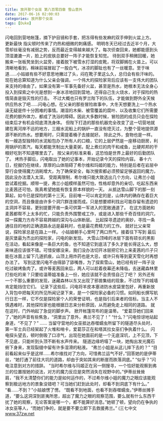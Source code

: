 ```yaml
---
title: 放开那个女巫 第八百零四章 雪山意外
date: 2017-06-16 02:00:03
categories: 放开那个女巫
tags: [Duke]
---
```


闪电回到营地帐篷，摘下护目镜和手套，把冻得有些发麻的双手伸到火盆上方。 更新最快
指尖顿时传来了灼热和细微的刺痛感。
明明冬天已经过去近半个月，大雪却丝毫没有减弱之势，反而最近变得越来越大了。每次侦查回来，她都能感到头顶湿漉漉一片，脸上的皮肤总要好一阵子才能恢复知觉。
待到双手稍微回暖，她搬来一张板凳坐到火盆旁，接着脱下被雪水打湿的皮靴，将双脚搁在火苗上。可以清晰地看到，棉袜前端冒起了一股白气，冰凉的脚趾也有了一丝暖意。至于味道……小姑娘有些不好意思地撇过了头，闷在靴子里这么久，总归会有些汗味的。
现在她总算知道为什么父亲会强调，一个伟大的探险家背后应该有一支伟大的团队来支持的缘由了。如果没有第一军事先备好火盆，甚至是热水，她根本无法全身心投入到探索之中光是想到一身冰凉地回到营地，还得自己生火烧水，对于探险的热情简直是毁灭性的打击。
不过大概也只有罗兰陛下的队伍，才能做到野外全天候供应热水了吧……闪电心想。在父亲的那些冒险故事中，大冬天想要洗上一个热水澡无疑是件十分困难的事情。潮湿的木柴、被雪覆盖的腐叶、以及收集它们所需要花费的额外体力，都成了洗浴的障碍。因此大多数时候，冒险团的成员只会在探险结束后才有机会彻底清洗身体。
但陛下打造的那些机器完全改变了这一切营地就建在离河岸不远的地方，三艘水泥船上的锅炉一直没有熄灭过，为整个营地提供源源不断的热水。想要用时，只需提着桶子去接就好。
除此之外，食物也是一样。
有一艘造型独特的水泥船包办了所有人的口粮，它的上层俨然是一座移动厨房，利用锅炉的蒸汽，每天都能烹制出大量麦粥，配上煮烂的肉干和咸鱼，比硬邦邦的干粮好吃到不知道哪里去了。
按父亲的标准来看，这恐怕是世界上最好的后勤团队了。
烤热手脚后，闪电取出了她的记事本，开始记录今天的探险内容。
春十六日，挖掘仍在继续，厚厚的山体阻碍了希尔维和玛姬的能力，特别是后者在岩层中穿行会使得魔力消耗增大，为了确保安全，每次搜索都必须预留足够返回的魔力，因此没办法潜入太深。
受距离限制，希尔维只能大致选出几个方向，让弗兰小姐尝试着挖掘。顺带一提，弗兰小姐模样虽然可怕，性格却意外的亲切，吃起东西来比麦茜还可怕，我真希望她能有恢复原本样貌的一天。
从抵达雪山脚下的那一刻算起，如今已是探险的第十三天。目前唯一可以肯定的是，山体内的确存在着巨大的空洞，而且像是由许多个洞穴群连接而成。只是想要顺利找出可能存留有遗迹的主洞并不容易，更别提要开凿一条可供第一军进入的宽敞通道了。
在这方面她和麦茜都帮不上太多的忙，只能负责外围警戒工作，或是进入那些千奇百怪的洞穴，探一探魔力方舟不容易跨越的深沟与山体断层。
比起探寻遗迹的奥妙，寻找一条通往目的地的正确道路永远是最耗时，也是最花费精力的工作。
就好比父亲常说，探险家总是在路上一样。
小姑娘朝手心里呵了两口热气，接着往下写到
最后是灰堡最为杰出的探险家，闪电的新发现。
大雪山顶峰的冰层下面有硕长的黑影在活动，看起来像是一条巨大的鱼，也不知道它到底活了多久才能长得这么大，想来味道应该很不错。可惜安娜没来，我们没办法切开冰层把它钓上来麦茜的爪子只能在冰面上留下几道抓痕，山顶上用炸药也是大忌，或许只有等到夏天雪化时再想办法了。
写到这里闪电不由得舔了舔嘴唇，为了探索雪山，她已经有好一阵子没吃过碳烤鱼肉了。或许等麦茜回来后，两人可以趁着夜幕还未降临，去迷藏森林里打些吃的来？只要给温蒂姐准备上一份，她应该就不会责怪自己了吧？
另外还有一个不那么重要的发现，迷藏森林以东又出现了邪兽集结的现象，不过陛下的城墙肯定能挡住它们。
记录下这些后，闪电将羊皮本塞进防水皮袋里包好，再重新放入背包中把每天的所见所闻记录下来，是一个探险家必备的习惯。如同船长撰写航行日志一样，它不仅是探险家个人的荣誉证明，也是指引后来者的信标。当主人不慎遇难时，其他探险家也能根据日志来分析原因，从而避免走上相同的道路。
就在这时，门外响起了急促的脚步声。
掀开帐篷帘布的是温蒂。
“爱葛莎她们回来了，”她的声音有些焦急，“洞里出了意外，弗兰不见了！”
“什么？”闪电惊讶地站起身道，“不见了？”
……
当留守营地的女巫抵达吞噬蠕虫所留下的隧道尽头处时，第一军士兵已经架起了火堆和哨卡，爱葛莎正在和塔其拉女巫们争执着什么。
闪电探头望去，顿时倒吸了口凉气，出现在她面前的是一个无底深坑，上不见顶，下不见底，只能听到头顶不断有水声传来。
隧道边缘坍塌了一块，她掏出发光魔石俯下身来，发现裂缝中留有许多湿滑的粘液。
“弗兰小姐是从这儿摔下去的？”
“目前看起来似乎是这样……希尔维找对了方向，可惜弗兰运气不好，”回答她的是伊蒂丝，“她打通了前往大坑的道路，却由于突如其来的断崖而跌落洞底。”
“似乎？”闪电注意到对方的措辞。
“当时希尔维与玛姬正在另一侧搜寻，一个恰好能观察到弗兰的位置按她的说法，对方的魔力反应是突然消失在视野中的。”伊蒂丝耸耸肩，“我不太清楚你们的能力是如何运作的，不过希尔维小姐的魔力之眼应该能观察到极远地方的景象没错吧？可当她们赶到此处时，却看不到洞底下有什么。”
“看……不到？”小姑娘愣了愣。
“既看不到地面，也看不到吞噬蠕虫，”伊蒂丝摊手道，“要么这洞深到匪夷所思，超出了魔力之眼的观察范围，要么就有什么东西干扰了她的观察，无论答案是哪一个，都不能算好消息。”她顿了顿，望向仍在争执的冰女巫等人，“而她们争的，就是要不要立即下去救援弗兰。”
(三七中文 www.37zw.net